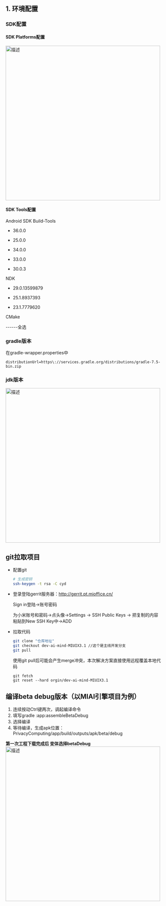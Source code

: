 ## 1. 环境配置

### SDK配置
#### SDK Platforms配置
<img src="D:\学习\res\as_config1.png" alt="描述" width="500" height="auto">

#### SDK Tools配置

Android SDK Build-Tools

 + 36.0.0

 + 25.0.0

 + 34.0.0

 + 33.0.0

 + 30.0.3

NDK
 + 29.0.13599879

 + 25.1.8937393

 + 23.1.7779620

CMake

------全选

### gradle版本

在gradle-wrapper.properties中
```
distributionUrl=https\://services.gradle.org/distributions/gradle-7.5-bin.zip
```

### jdk版本

<img src="D:\学习\res\jdk_version.png" alt="描述" width="500" height="auto">

## git拉取项目

+ 配置git

  ~~~bash
  # 生成密钥
  ssh-keygen -t rsa -C cyd
  ~~~

+ 登录登陆gerrit服务器：http://gerrit.pt.mioffice.cn/

	Sign in登陆->账号密码

	为小米账号和密码->点头像->Settings -> SSH Public Keys -> 把复制的内容粘贴到New SSH Key中->ADD

+ 拉取代码
    ~~~bash
    git clone "仓库地址"
    git checkout dev-ai-mind-MIUIX3.1 //这个是主线开发分支
    git pull
    ~~~

	使用git pull后可能会产生merge冲突，本次解决方案直接使用远程覆盖本地代码
    ~~~shell
	git fetch
	git reset --hard orgin/dev-ai-mind-MIUIX3.1
    ~~~



## 编译beta debug版本（以MIAI引擎项目为例）

1.  连续按动Ctrl键两次，调起编译命令
2.  填写gradle :app:assembleBetaDebug
3.  选择编译
4.  等待编译，生成apk位置：PrivacyComputing/app/build/outputs/apk/beta/debug

**第一次工程下载完成后 变体选择betaDebug** 
<img src="D:\学习\res\build_var.png" alt="描述" width="500" height="auto">

